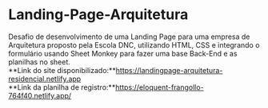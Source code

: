 # Landing-Page-Arquitetura
Desafio de desenvolvimento de uma Landing Page para uma empresa de Arquitetura proposto pela Escola DNC, utilizando HTML, CSS e integrando o formulário usando Sheet Monkey para fazer uma base Back-End e as planilhas no sheet. </br>
**Link do site disponibilizado:**https://landingpage-arquitetura-residencial.netlify.app </br>
**Link da planilha de registro:**https://eloquent-frangollo-764f40.netlify.app/
